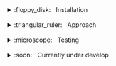 <!-- ![alt text](static/images/home.png) -->

<details>

[![-----------------------------------------------------](https://raw.githubusercontent.com/andreasbm/readme/master/lines/rainbow.png)](#Installation)
<a href="#Installation"></a>

<summary> :floppy_disk: &nbsp; Installation</summary>

- ## :whale: &nbsp; Install Docker & Docker Compose

  https://docs.docker.com/get-docker/  
  https://docs.docker.com/compose/install/

- ## :closed_lock_with_key: &nbsp; Environment Variables

  To run this project, you will need to add the following environment variables regarding DB mapping to your `.env` file:

  `MONGODB_URI`

  <br/>And the following ones to setup ...:

  <br/> A Boolean value for debugging session (Optional, default = False):

  `DEBUG`

- ## :wrench: &nbsp; Build and run container

  To run the container locally you can just run the `start.sh`:

  Development environment:

  ```bash
  sh start.sh -e dev
  ```

  Production environment:

  ```bash
  sh start.sh -e prod
  ```

  </details>

<br>

<details>

[![-----------------------------------------------------](https://raw.githubusercontent.com/andreasbm/readme/master/lines/rainbow.png)](#aproach)
<a href="#aproach"></a>

  <summary> :triangular_ruler: &nbsp; Approach</summary>

- Marke it work locally :arrow_right: &nbsp; Dockerize it
- Document readme at each commit made
- External app architecture. Abstract docker commands into bash scripts
- Clear folder structure
</details>

<br>

<details>

[![-----------------------------------------------------](https://raw.githubusercontent.com/andreasbm/readme/master/lines/rainbow.png)](#testing)
<a href="#testing"></a>

  <summary> :microscope: &nbsp; Testing</summary>

</details>

<br>

<details>

[![-----------------------------------------------------](https://raw.githubusercontent.com/andreasbm/readme/master/lines/rainbow.png)](#cud)
<a href="#cud"></a>

  <summary> :soon: &nbsp; Currently under develop</summary>

</details>

<br>
